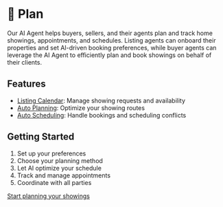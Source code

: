 # 📅 Plan

Our AI Agent helps buyers, sellers, and their agents plan and track home showings, appointments, and schedules. Listing agents can onboard their properties and set AI-driven booking preferences, while buyer agents can leverage the AI Agent to efficiently plan and book showings on behalf of their clients.

## Features

- [Listing Calendar](listing-calendar.md): Manage showing requests and availability
- [Auto Planning](auto-planning.md): Optimize your showing routes
- [Auto Scheduling](auto-scheduling.md): Handle bookings and scheduling conflicts

## Getting Started

1. Set up your preferences
2. Choose your planning method
3. Let AI optimize your schedule
4. Track and manage appointments
5. Coordinate with all parties

[Start planning your showings](#) 